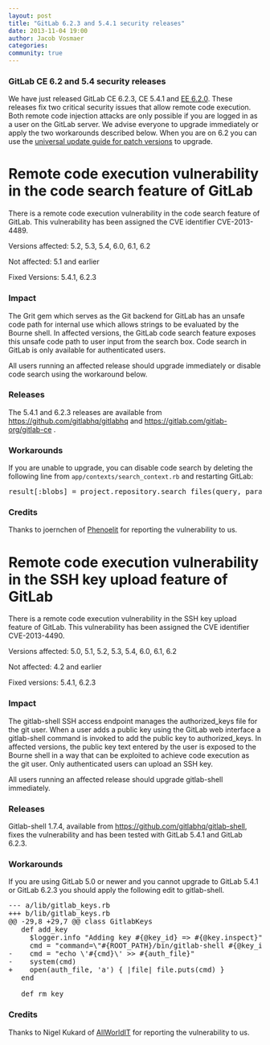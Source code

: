 ```yaml
---
layout: post
title: "GitLab 6.2.3 and 5.4.1 security releases"
date: 2013-11-04 19:00
author: Jacob Vosmaer
categories:
community: true
---
```

### GitLab CE 6.2 and 5.4 security releases

We have just released GitLab CE 6.2.3, CE 5.4.1 and [EE 6.2.0](http://www.gitlab.com/2013/11/04/gitlab-ee-6-2-security-release/). 
These releases fix two critical security issues that allow remote code execution. 
Both remote code injection attacks are only possible if you are logged in as a user on the GitLab server.
We advise everyone to upgrade immediately or apply the two workarounds described below.
When you are on 6.2 you can use the [universal update guide for patch versions](https://github.com/gitlabhq/gitlabhq/blob/master/doc/update/patch_versions.md) to upgrade.

<!--more-->

# Remote code execution vulnerability in the code search feature of GitLab

There is a remote code execution vulnerability in the code search feature of GitLab. This vulnerability has been assigned the CVE identifier CVE-2013-4489.

Versions affected: 5.2, 5.3, 5.4, 6.0, 6.1, 6.2

Not affected: 5.1 and earlier

Fixed Versions: 5.4.1, 6.2.3

### Impact
The Grit gem which serves as the Git backend for GitLab has an unsafe code path for internal use which allows strings to be evaluated by the Bourne shell. In affected versions, the GitLab code search feature exposes this unsafe code path to user input from the search box. Code search in GitLab is only available for authenticated users.

All users running an affected release should upgrade immediately or disable code search using the workaround below.

### Releases
The 5.4.1 and 6.2.3 releases are available from https://github.com/gitlabhq/gitlabhq and https://gitlab.com/gitlab-org/gitlab-ce .

### Workarounds
If you are unable to upgrade, you can disable code search by deleting the following line from `app/contexts/search_context.rb` and restarting GitLab:

<pre>
result[:blobs] = project.repository.search_files(query, params[:repository_ref]) unless project.empty_repo?
</pre>

### Credits
Thanks to joernchen of [Phenoelit](http://www.phenoelit.org/) for reporting the vulnerability to us.

# Remote code execution vulnerability in the SSH key upload feature of GitLab

There is a remote code execution vulnerability in the SSH key upload feature of GitLab. This vulnerability has been assigned the CVE identifier CVE-2013-4490.

Versions affected: 5.0, 5.1, 5.2, 5.3, 5.4, 6.0, 6.1, 6.2

Not affected: 4.2 and earlier

Fixed versions: 5.4.1, 6.2.3

### Impact
The gitlab-shell SSH access endpoint manages the authorized_keys file for the git user. When a user adds a public key using the GitLab web interface a gitlab-shell command is invoked to add the public key to authorized_keys. In affected versions, the public key text entered by the user is exposed to the Bourne shell in a way that can be exploited to achieve code execution as the git user. Only authenticated users can upload an SSH key.

All users running an affected release should upgrade gitlab-shell immediately.

### Releases
Gitlab-shell 1.7.4, available from https://github.com/gitlabhq/gitlab-shell, fixes the vulnerability and has been tested with GitLab 5.4.1 and GitLab 6.2.3.

### Workarounds
If you are using GitLab 5.0 or newer and you cannot upgrade to GitLab 5.4.1 or GitLab 6.2.3 you should apply the following edit to gitlab-shell.

<pre>
--- a/lib/gitlab_keys.rb
+++ b/lib/gitlab_keys.rb
@@ -29,8 +29,7 @@ class GitlabKeys
   def add_key
     $logger.info "Adding key #{@key_id} => #{@key.inspect}"
     cmd = "command=\"#{ROOT_PATH}/bin/gitlab-shell #{@key_id}\",no-port-forwarding,no-X11-forwarding,no-agent-forwarding,no-pty #{@key}"
-    cmd = "echo \'#{cmd}\' >> #{auth_file}"
-    system(cmd)
+    open(auth_file, 'a') { |file| file.puts(cmd) }
   end
 
   def rm_key
</pre>

### Credits
Thanks to Nigel Kukard of [AllWorldIT](http://www.allworldit.com/) for reporting the vulnerability to us.
